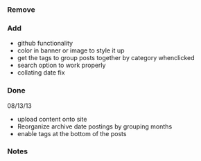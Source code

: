 ### Remove


### Add

-  github functionality
-  color in banner or image to style it up
-  get the tags to group posts together by category whenclicked
-  search option to work properly
-  collating date fix


### Done

08/13/13

-  upload content onto site
-  Reorganize archive date postings by grouping months
-  enable tags at the bottom of the posts

### Notes
